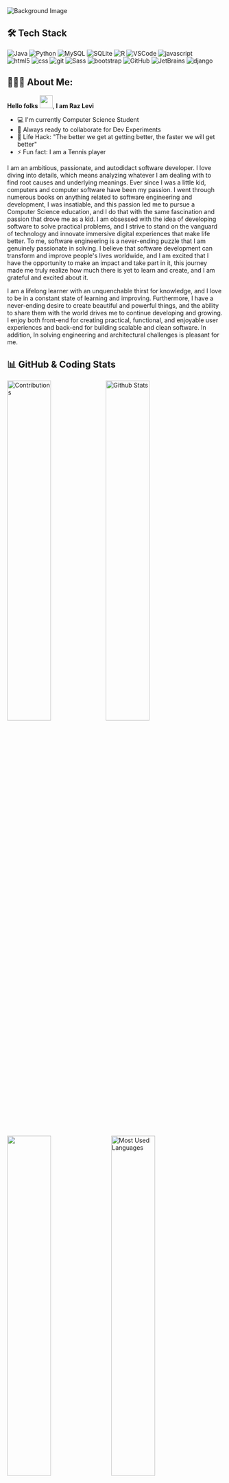 <img alt="Background Image" src="https://raw.githubusercontent.com/razlevio/razlevio/main/resources/DevCover.png"/>

## 🛠️ Tech Stack

<p>
 <img alt="Java" src="https://img.shields.io/badge/-Java-007396?style=flat-square&logo=Java&logoColor=white">
  <img alt="Python" src="https://img.shields.io/badge/-Python-3776AB?style=flat-square&logo=Python&logoColor=white">
  <img alt="MySQL" src="https://img.shields.io/badge/-MySQL-4479A1?style=flat-square&logo=MySQL&logoColor=white">
  <img alt="SQLite" src="https://img.shields.io/badge/-SQLite-003B57?style=flat-square&logo=SQLite&logoColor=white">
  <img alt="R" src="https://img.shields.io/badge/-R-276DC3?style=flat-square&logo=R&logoColor=white">
  <img alt="VSCode" src="https://img.shields.io/badge/-VSCode-007ACC?style=flat-square&logo=Visual Studio Code&logoColor=white">
  <img alt="javascript" src="https://img.shields.io/badge/-JavaScript-F7DF1E?style=flat-square&logo=Javascript&logoColor=black">
  <br>
  <img alt="html5" src="https://img.shields.io/badge/-HTML5-E34F26?style=flat-square&logo=html5&logoColor=white">
  <img alt="css" src="https://img.shields.io/badge/-CSS3-E34F26?style=flat-square&logo=CSS3&logoColor=white">
  <img alt="git" src="https://img.shields.io/badge/-Git-F05032?style=flat-square&logo=git&logoColor=white">
  <img alt="Sass" src="https://img.shields.io/badge/-Sass-CC6699?style=flat-square&logo=sass&logoColor=white">
  <img alt="bootstrap" src="https://img.shields.io/badge/-Bootstrap-7952B3?style=flat-square&logo=Bootstrap&logoColor=white">
   <img alt="GitHub" src="https://img.shields.io/badge/-GitHub-181717?style=flat-square&logo=GitHub&logoColor=white">
   <img alt="JetBrains" src="https://img.shields.io/badge/-JetBrains IDE's-000000?style=flat-square&logo=JetBrains&logoColor=white">
<img alt="django" src="https://img.shields.io/badge/-Django-092E20?style=flat-square&logo=Django&logoColor=white">
</p>


##  👨🏻‍💻 About Me:
**Hello folks** <img src="https://raw.githubusercontent.com/MartinHeinz/MartinHeinz/master/wave.gif" width="30px">,   **I am Raz Levi** 


- :computer: I'm currently Computer Science Student
- :rocket: Always ready to collaborate for Dev Experiments
- :dart: Life Hack: "The better we get at getting better, the faster we will get better" 
- :zap: Fun fact: I am  a Tennis player

I am an ambitious, passionate, and autodidact software developer. I love diving into details, which means analyzing whatever I am dealing with to find root causes and underlying meanings. Ever since I was a little kid, computers and computer software have been my passion. I went through numerous books on anything related to software engineering and development, I was insatiable, and this passion led me to pursue a Computer Science education, and I do that with the same fascination and passion that drove me as a kid. I am obsessed with the idea of developing software to solve practical problems, and I strive to stand on the vanguard of technology and innovate immersive digital experiences that make life better. To me, software engineering is a never-ending puzzle that I am genuinely passionate in solving. I believe that software development can transform and improve people's lives worldwide, and I am excited that I have the opportunity to make an impact and take part in it, this journey made me truly realize how much there is yet to learn and create, and I am grateful and excited about it.
</p>
<p>
I am a lifelong learner with an unquenchable thirst for knowledge, and I love to be in a constant state of learning and improving. Furthermore, I have a never-ending desire to create beautiful and powerful things, and the ability to share them with the world drives me to continue developing and growing. I enjoy both front-end for creating practical, functional, and enjoyable user experiences and back-end for building scalable and clean software. In addition, In solving engineering and architectural challenges is pleasant for me.
</p>


##  📊 GitHub & Coding Stats
<div>
<img src="https://github-readme-streak-stats.herokuapp.com/?user=razlevio&theme=vision-friendly-dark&hide_border=true" alt="Contributions" width="45%" align="left">
<img src="https://github-readme-stats.vercel.app/api?username=razlevio&show_owner=true&include_all_commits=true&count_private=true&show_icons=true&hide_border=true&theme=vision-friendly-dark" alt="Github Stats" width="45%" align="left">
<img src="https://github-readme-stats-taupe-two.vercel.app/api/wakatime?username=@razlevio&hide_border=true&langs_count=5&theme=vision-friendly-dark" width="45%">
&nbsp&nbsp&nbsp<img src="https://github-readme-stats.vercel.app/api/top-langs/?username=razlevio&show_icons=true&hide_border=true&theme=vision-friendly-dark" alt="Most Used Languages" width="45%">
</div>


## ❤️ Let's get connected

[![Linkedin Badge](https://img.shields.io/badge/-LinkedIn-blue?style=flat-square&logo=Linkedin&logoColor=white&link=https://www.linkedin.com/in/razlevi/)](https://www.linkedin.com/in/razlevi) [![Twitter Badge](https://img.shields.io/badge/-Twitter-1ca0f1?style=flat-square&labelColor=1ca0f1&logo=twitter&logoColor=white&link=https://twitter.com/razlevio)](https://twitter.com/razlevio) [ ![Mail Badge](https://img.shields.io/badge/-Gmail-EA4335?style=flat-square&labelColor=EA4335&logo=Gmail&logoColor=white&link=mailto:razlevio.55@gmail.com)](mailto:razlevio.55@gmail.com) [![GitHub](https://img.shields.io/badge/-GitHub-181717?style=flat-square&logo=GitHub&logoColor=white&link=https://github.com/razlevio)](https://github.com/razlevio) [![Website](https://img.shields.io/badge/-levio.dev-blueviolet?style=flat-square&logo=appveyor&logoColor=white&link=https://razlevi.dev)](https://inconstruction)

